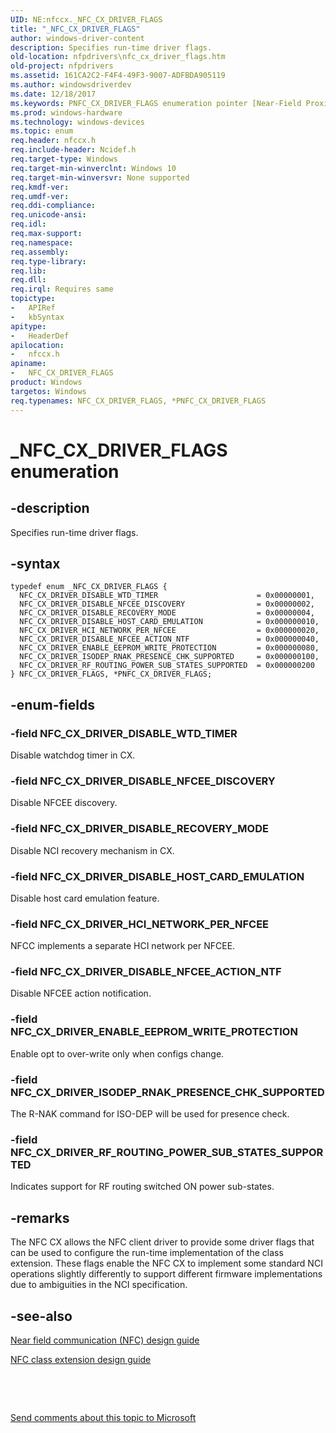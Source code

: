 ```yaml
---
UID: NE:nfccx._NFC_CX_DRIVER_FLAGS
title: "_NFC_CX_DRIVER_FLAGS"
author: windows-driver-content
description: Specifies run-time driver flags.
old-location: nfpdrivers\nfc_cx_driver_flags.htm
old-project: nfpdrivers
ms.assetid: 161CA2C2-F4F4-49F3-9007-ADFBDA905119
ms.author: windowsdriverdev
ms.date: 12/18/2017
ms.keywords: PNFC_CX_DRIVER_FLAGS enumeration pointer [Near-Field Proximity Drivers], NFC_CX_DRIVER_ISODEP_RNAK_PRESENCE_CHK_SUPPORTED, nfccx/NFC_CX_DRIVER_DISABLE_HOST_CARD_EMULATION, nfccx/NFC_CX_DRIVER_ENABLE_EEPROM_WRITE_PROTECTION, nfccx/NFC_CX_DRIVER_DISABLE_WTD_TIMER, NFC_CX_DRIVER_DISABLE_WTD_TIMER, _NFC_CX_DRIVER_FLAGS, NFC_CX_DRIVER_DISABLE_NFCEE_DISCOVERY, NFC_CX_DRIVER_ENABLE_EEPROM_WRITE_PROTECTION, nfccx/NFC_CX_DRIVER_DISABLE_NFCEE_DISCOVERY, nfccx/NFC_CX_DRIVER_DISABLE_NFCEE_ACTION_NTF, NFC_CX_DRIVER_FLAGS, nfpdrivers.nfc_cx_driver_flags, _NFC_CX_DRIVER_FLAGS enumeration [Near-Field Proximity Drivers], NFC_CX_DRIVER_DISABLE_HOST_CARD_EMULATION, nfccx/NFC_CX_DRIVER_DISABLE_RECOVERY_MODE, PNFC_CX_DRIVER_FLAGS, *PNFC_CX_DRIVER_FLAGS, NFC_CX_DRIVER_HCI_NETWORK_PER_NFCEE, nfccx/NFC_CX_DRIVER_RF_ROUTING_POWER_SUB_STATES_SUPPORTED, NFC_CX_DRIVER_RF_ROUTING_POWER_SUB_STATES_SUPPORTED, NFC_CX_DRIVER_DISABLE_NFCEE_ACTION_NTF, nfccx/PNFC_CX_DRIVER_FLAGS, nfccx/NFC_CX_DRIVER_ISODEP_RNAK_PRESENCE_CHK_SUPPORTED, nfccx/_NFC_CX_DRIVER_FLAGS, nfccx/NFC_CX_DRIVER_HCI_NETWORK_PER_NFCEE, NFC_CX_DRIVER_DISABLE_RECOVERY_MODE
ms.prod: windows-hardware
ms.technology: windows-devices
ms.topic: enum
req.header: nfccx.h
req.include-header: Ncidef.h
req.target-type: Windows
req.target-min-winverclnt: Windows 10
req.target-min-winversvr: None supported
req.kmdf-ver: 
req.umdf-ver: 
req.ddi-compliance: 
req.unicode-ansi: 
req.idl: 
req.max-support: 
req.namespace: 
req.assembly: 
req.type-library: 
req.lib: 
req.dll: 
req.irql: Requires same
topictype:
-	APIRef
-	kbSyntax
apitype:
-	HeaderDef
apilocation:
-	nfccx.h
apiname:
-	NFC_CX_DRIVER_FLAGS
product: Windows
targetos: Windows
req.typenames: NFC_CX_DRIVER_FLAGS, *PNFC_CX_DRIVER_FLAGS
---
```


# _NFC_CX_DRIVER_FLAGS enumeration


## -description


Specifies run-time driver flags.


## -syntax


````
typedef enum _NFC_CX_DRIVER_FLAGS { 
  NFC_CX_DRIVER_DISABLE_WTD_TIMER                      = 0x00000001,
  NFC_CX_DRIVER_DISABLE_NFCEE_DISCOVERY                = 0x00000002,
  NFC_CX_DRIVER_DISABLE_RECOVERY_MODE                  = 0x00000004,
  NFC_CX_DRIVER_DISABLE_HOST_CARD_EMULATION            = 0x000000010,
  NFC_CX_DRIVER_HCI_NETWORK_PER_NFCEE                  = 0x000000020,
  NFC_CX_DRIVER_DISABLE_NFCEE_ACTION_NTF               = 0x000000040,
  NFC_CX_DRIVER_ENABLE_EEPROM_WRITE_PROTECTION         = 0x000000080,
  NFC_CX_DRIVER_ISODEP_RNAK_PRESENCE_CHK_SUPPORTED     = 0x000000100,
  NFC_CX_DRIVER_RF_ROUTING_POWER_SUB_STATES_SUPPORTED  = 0x000000200
} NFC_CX_DRIVER_FLAGS, *PNFC_CX_DRIVER_FLAGS;
````


## -enum-fields




### -field NFC_CX_DRIVER_DISABLE_WTD_TIMER

Disable watchdog timer in CX.


### -field NFC_CX_DRIVER_DISABLE_NFCEE_DISCOVERY

Disable NFCEE discovery.


### -field NFC_CX_DRIVER_DISABLE_RECOVERY_MODE

Disable NCI recovery mechanism in CX.


### -field NFC_CX_DRIVER_DISABLE_HOST_CARD_EMULATION

Disable host card emulation feature.


### -field NFC_CX_DRIVER_HCI_NETWORK_PER_NFCEE

NFCC implements a separate HCI network per NFCEE.


### -field NFC_CX_DRIVER_DISABLE_NFCEE_ACTION_NTF

Disable NFCEE action notification.


### -field NFC_CX_DRIVER_ENABLE_EEPROM_WRITE_PROTECTION

Enable opt to over-write only when configs change.


### -field NFC_CX_DRIVER_ISODEP_RNAK_PRESENCE_CHK_SUPPORTED

The R-NAK command for ISO-DEP will be used for presence check.


### -field NFC_CX_DRIVER_RF_ROUTING_POWER_SUB_STATES_SUPPORTED

Indicates support for RF routing switched ON power sub-states.


## -remarks


The NFC CX allows the NFC client driver to provide some driver flags that can be used to configure the run-time implementation of the class extension. These flags enable the NFC CX to implement some standard NCI operations slightly differently to support different firmware implementations due to ambiguities in the NCI specification.



## -see-also

<a href="http://go.microsoft.com/fwlink/p/?LinkID=785320">Near field communication (NFC) design guide</a>

<a href="https://msdn.microsoft.com/windows/hardware/drivers/nfc/nfc-class-extension-">NFC class extension design guide</a>

 

 

<a href="mailto:wsddocfb@microsoft.com?subject=Documentation%20feedback [nfpdrivers\nfpdrivers]:%20NFC_CX_DRIVER_FLAGS enumeration%20 RELEASE:%20(12/18/2017)&amp;body=%0A%0APRIVACY STATEMENT%0A%0AWe use your feedback to improve the documentation. We don't use your email address for any other purpose, and we'll remove your email address from our system after the issue that you're reporting is fixed. While we're working to fix this issue, we might send you an email message to ask for more info. Later, we might also send you an email message to let you know that we've addressed your feedback.%0A%0AFor more info about Microsoft's privacy policy, see http://privacy.microsoft.com/en-us/default.aspx." title="Send comments about this topic to Microsoft">Send comments about this topic to Microsoft</a>

